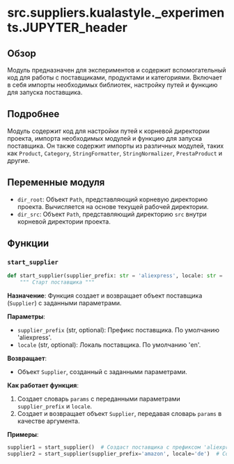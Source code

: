 # src.suppliers.kualastyle.\_experiments.JUPYTER_header

## Обзор

Модуль предназначен для экспериментов и содержит вспомогательный код для работы с поставщиками, продуктами и категориями. Включает в себя импорты необходимых библиотек, настройку путей и функцию для запуска поставщика.

## Подробнее

Модуль содержит код для настройки путей к корневой директории проекта, импорта необходимых модулей и функцию для запуска поставщика. Он также содержит импорты из различных модулей, таких как `Product`, `Category`, `StringFormatter`, `StringNormalizer`, `PrestaProduct` и другие.

## Переменные модуля

- `dir_root`: Объект `Path`, представляющий корневую директорию проекта. Вычисляется на основе текущей рабочей директории.
- `dir_src`: Объект `Path`, представляющий директорию `src` внутри корневой директории проекта.

## Функции

### `start_supplier`

```python
def start_supplier(supplier_prefix: str = 'aliexpress', locale: str = 'en' ):
    """ Старт поставщика """
```

**Назначение**: Функция создает и возвращает объект поставщика (`Supplier`) с заданными параметрами.

**Параметры**:

- `supplier_prefix` (str, optional): Префикс поставщика. По умолчанию 'aliexpress'.
- `locale` (str, optional): Локаль поставщика. По умолчанию 'en'.

**Возвращает**:

- Объект `Supplier`, созданный с заданными параметрами.

**Как работает функция**:

1.  Создает словарь `params` с переданными параметрами `supplier_prefix` и `locale`.
2.  Создает и возвращает объект `Supplier`, передавая словарь `params` в качестве аргумента.

**Примеры**:

```python
supplier1 = start_supplier()  # Создаст поставщика с префиксом 'aliexpress' и локалью 'en'
supplier2 = start_supplier(supplier_prefix='amazon', locale='de')  # Создаст поставщика с префиксом 'amazon' и локалью 'de'